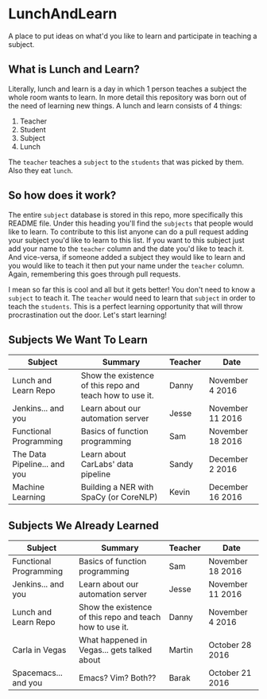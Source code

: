 # LunchAndLearn
A place to put ideas on what'd you like to learn and participate in teaching a subject.

## What is Lunch and Learn?
Literally, lunch and learn is a day in which 1 person teaches a subject the whole room wants to learn. In more detail this repository was born out of the need of learning new things. A lunch and learn consists of 4 things:

1. Teacher
2. Student
3. Subject
4. Lunch

The `teacher` teaches a `subject` to the `students` that was picked by them. Also they eat `lunch`.

## So how does it work?
The entire `subject` database is stored in this repo, more specifically this README file. Under this heading you'll find the `subjects` that people would like to learn. To contribute to this list anyone can do a pull request adding your subject you'd like to learn to this list. If you want to this subject just add your name to the `teacher` column and the date you'd like to teach it. And vice-versa, if someone added a subject they would like to learn and you would like to teach it then put your name under the `teacher` column. Again, remembering this goes through pull requests.

I mean so far this is cool and all but it gets better! You don't need to know a `subject` to teach it. The `teacher` would need to learn that `subject` in order to teach the `students`. This is a perfect learning opportunity that will throw procrastination out the door. Let's start learning!

## Subjects We Want To Learn
Subject|Summary|Teacher|Date
---|---|---|---
Lunch and Learn Repo|Show the existence of this repo and teach how to use it.|Danny|November 4 2016
Jenkins... and you|Learn about our automation server|Jesse|November 11 2016
Functional Programming|Basics of function programming|Sam|November 18 2016
The Data Pipeline... and you|Learn about CarLabs' data pipeline|Sandy|December 2 2016
Machine Learning|Building a NER with SpaCy (or CoreNLP)|Kevin|December 16 2016

## Subjects We Already Learned
Subject|Summary|Teacher|Date
---|---|---|---
Functional Programming|Basics of function programming|Sam|November 18 2016
Jenkins... and you|Learn about our automation server|Jesse|November 11 2016
Lunch and Learn Repo|Show the existence of this repo and teach how to use it.|Danny|November 4 2016
Carla in Vegas|What happened in Vegas... gets talked about|Martin|October 28 2016
Spacemacs... and you|Emacs? Vim? Both??|Barak|October 21 2016
